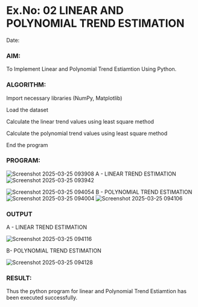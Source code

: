 # Ex.No: 02 LINEAR AND POLYNOMIAL TREND ESTIMATION
Date:
### AIM:
To Implement Linear and Polynomial Trend Estiamtion Using Python.

### ALGORITHM:
Import necessary libraries (NumPy, Matplotlib)

Load the dataset

Calculate the linear trend values using least square method

Calculate the polynomial trend values using least square method

End the program
### PROGRAM:
![Screenshot 2025-03-25 093908](https://github.com/user-attachments/assets/34d3cee0-78e3-4870-a560-0daede2c5def)
A - LINEAR TREND ESTIMATION
![Screenshot 2025-03-25 093942](https://github.com/user-attachments/assets/f1764e37-d1cc-4c27-b50c-94ed5b726117)

![Screenshot 2025-03-25 094054](https://github.com/user-attachments/assets/2a75f713-b47c-42f3-869e-94f8381fba4c)
B - POLYNOMIAL TREND ESTIMATION
![Screenshot 2025-03-25 094004](https://github.com/user-attachments/assets/d52c4f53-93db-4876-b273-4c14c8e43a8c)
![Screenshot 2025-03-25 094106](https://github.com/user-attachments/assets/58df71a4-4546-40a7-87ff-76c242d864cc)



### OUTPUT
A - LINEAR TREND ESTIMATION


![Screenshot 2025-03-25 094116](https://github.com/user-attachments/assets/3b9971ab-5a88-4c52-8eef-fb029380e613)

B- POLYNOMIAL TREND ESTIMATION


![Screenshot 2025-03-25 094128](https://github.com/user-attachments/assets/65f7b8cb-d665-4ba3-a0d1-aeb458e23c5b)

### RESULT:
Thus the python program for linear and Polynomial Trend Estiamtion has been executed successfully.
